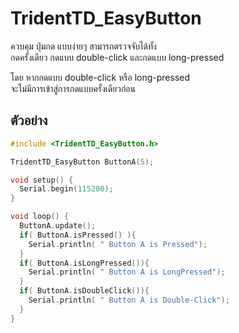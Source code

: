 # TridentTD_EasyButton

ควบคุม ปุ่มกด แบบง่ายๆ สามารถตรวจจับได้ทั้ง   
กดครั้งเดียว กดแบบ double-click และกดแบบ long-pressed  
  
โดย หากกดแบบ double-click หรือ long-pressed  
จะไม่มีการเข้าสู่การกดแบบครั้งเดียวก่อน  

ตัวอย่าง
----

```CPP
#include <TridentTD_EasyButton.h>

TridentTD_EasyButton ButtonA(5);

void setup() {
  Serial.begin(115200);
}

void loop() {
  ButtonA.update();
  if( ButtonA.isPressed() ){
    Serial.println( " Button A is Pressed");
  }
  if( ButtonA.isLongPressed()){
    Serial.println( " Button A is LongPressed");    
  }
  if( ButtonA.isDoubleClick()){
    Serial.println( " Button A is Double-Click");    
  }
}
```
